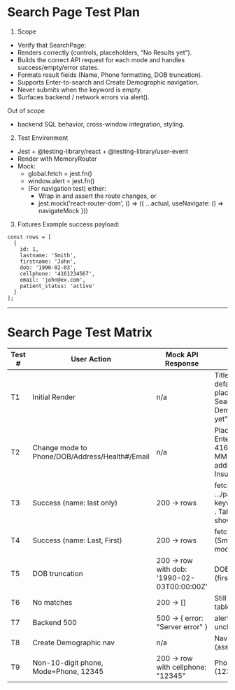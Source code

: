 # Search Page Test Plan

1. Scope
- Verify that SearchPage:
- Renders correctly (controls, placeholders, “No Results yet”).
- Builds the correct API request for each mode and handles success/empty/error states.
- Formats result fields (Name, Phone formatting, DOB truncation).
- Supports Enter-to-search and Create Demographic navigation.
- Never submits when the keyword is empty.
- Surfaces backend / network errors via alert().

Out of scope
- backend SQL behavior, cross-window integration, styling.

2. Test Environment
- Jest + @testing-library/react + @testing-library/user-event
- Render with MemoryRouter
- Mock:
    - global.fetch = jest.fn()
    - window.alert = jest.fn()
    - (For navigation test) either:
        - Wrap in <Routes> and assert the route changes, or
        - jest.mock('react-router-dom', () => ({ ...actual, useNavigate: () => navigateMock }))

3. Fixtures
Example success payload:
```
const rows = [
  {
    id: 1,
    lastname: 'Smith',
    firstname: 'John',
    dob: '1990-02-03',
    cellphone: '4161234567',
    email: 'john@ex.com',
    patient_status: 'active'
  }
];
```

---

# Search Page Test Matrix

| Test # | User Action                                    | Mock API Response                          | Expected Result                                                                                                                                                                |
|--------|------------------------------------------------|--------------------------------------------|--------------------------------------------------------------------------------------------------------------------------------------------------------------------------------|
| T1     | Initial Render                                 | n/a                                        | Title “Patient Search”, mode select default = Name, keyword input placeholder = Last, First, buttons: Search, Inactive, All, Create Demographic; text “No Results yet”.        |
| T2     | Change mode to Phone/DOB/Address/Health#/Email | n/a                                        | Placeholder updates to:  Phone → Enter phone number (e.g. 4161234567),  DOB → YYYY-MM-DD,  Address → Enter address,  Health# → Enter Health Insurance #,  Email → Enter email. |
| T3     | Success (name: last only)                      | 200 → rows                                 | fetch called with .../patients/search?keyword=Sm&mode=search_name . Table renders with 1 row; Name shows Smith, John.                                                          |
| T4     | Success (name: Last, First)                    | 200 → rows                                 | fetch URL uses encoded keyword (Smith,%20Jo) and mode=search_name.                                                                                                             |
| T5     | DOB truncation                                 | 200 → row with dob: '1990-02-03T00:00:00Z' | DOB cell shows 1990-02-03 (first 10 chars).                                                                                                                                    |
| T6     | No matches                                     | 200 → []                                   | Still shows “No Results yet” and no table.                                                                                                                                     |
| T7     | Backend 500                                    | 500 → { error: "Server error" }            | alert("Server error") called; results unchanged.                                                                                                                               |
| T8     | Create Demographic nav                         | n/a                                        | Navigates to /create-demographic (assert via useNavigate mock or ).                                                                                                            |
| T9     | Non-10-digit phone, Mode=Phone, 12345          | 200 → row with cellphone: "12345"          | Phone cell renders unchanged (12345).                                                                                                                                          |
